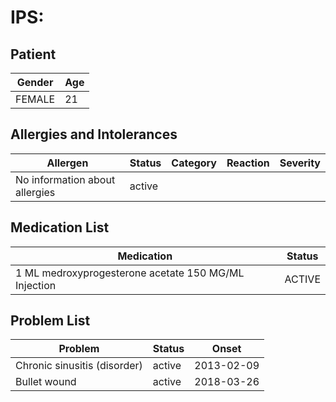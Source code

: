 # IPS:

## Patient

|Gender|Age|
|---|---|
|FEMALE|21|

## Allergies and Intolerances

|Allergen|Status|Category|Reaction|Severity|
|---|---|---|---|---|
|No information about allergies|active||||

## Medication List

|Medication|Status|
|---|---|
|1 ML medroxyprogesterone acetate 150 MG/ML Injection|ACTIVE|

## Problem List

|Problem|Status|Onset|
|---|---|---|
|Chronic sinusitis (disorder)|active|2013-02-09|
|Bullet wound|active|2018-03-26|
